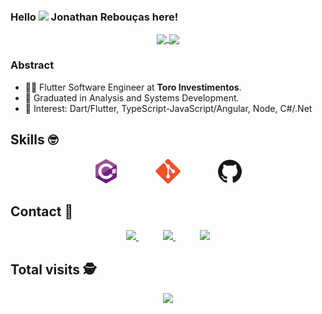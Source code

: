 
### Hello <img src="https://raw.githubusercontent.com/iampavangandhi/iampavangandhi/master/gifs/Hi.gif" width="30px"> Jonathan Rebouças here! 

<p align="center">
  <a href="https://github.com/anuraghazra/github-readme-stats">
    <img
      align="center"
      src="https://github-readme-stats.vercel.app/api/top-langs/?username=bessajonathan&layout=compact"
    />
  </a>
  <a href="https://github.com/anuraghazra/github-readme-stats">
    <img
      align="center"
      height="165"
      src="https://github-readme-stats.vercel.app/api?username=bessajonathan&count_private=true&show_icons=true&custom_title=Github%20Status&hide=issues"
    />
  </a>
</p>

### Abstract

- 👨‍💻   Flutter Software Engineer at **Toro Investimentos**.
- 🌱   Graduated in Analysis and Systems Development.
- 💙   Interest: Dart/Flutter, TypeScript-JavaScript/Angular, Node, C#/.Net


## Skills :nerd_face:
<p align="center">
    <img height="40" src="https://raw.githubusercontent.com/devicons/devicon/master/icons/csharp/csharp-original.svg">
    &nbsp;&nbsp;&nbsp;&nbsp;&nbsp;&nbsp;&nbsp;&nbsp;&nbsp;&nbsp;&nbsp;&nbsp;&nbsp;
    <img height="40" src="https://raw.githubusercontent.com/devicons/devicon/master/icons/git/git-original.svg">
    &nbsp;&nbsp;&nbsp;&nbsp;&nbsp;&nbsp;&nbsp;&nbsp;&nbsp;&nbsp;&nbsp;&nbsp;&nbsp;
    <img height="40" src="https://raw.githubusercontent.com/devicons/devicon/master/icons/github/github-original.svg">
    
</p>

## Contact :iphone:

<p align="center">
    <a href="https://github.com/bessajonathan">
        <img  src="https://img.shields.io/badge/github-%23100000.svg?&style=for-the-badge&logo=github&logoColor=white&link=mailto:https://github.com/bessajonathan">
    </a>
    &nbsp;&nbsp;&nbsp;&nbsp;&nbsp;&nbsp;&nbsp;&nbsp;&nbsp;
    <a href="mailto:jonathan.reboucas94@gmail.com">
        <img src="https://img.shields.io/badge/gmail-D14836?&style=for-the-badge&logo=gmail&logoColor=white&link=mailto:jonathan.reboucas94@gmail.com">
    </a>
    &nbsp;&nbsp;&nbsp;&nbsp;&nbsp;&nbsp;&nbsp;&nbsp;&nbsp;
                                                                                                                                                      
<a href="https://www.linkedin.com/in/jonathan-rebouças">
        <img src="https://img.shields.io/badge/-LinkedIn-blue?style=flat-square&logo=Linkedin&logoColor=white&link=https://www.linkedin.com/in/jonathan-rebouças">
    </a>
                                                                                                                                                      
</p>

<p align="center"> 

 ## Total visits :detective: <br>
 <p align="center"> 
   <img alingn="center" src="https://profile-counter.glitch.me/bessajonathan/count.svg" />
 </p>

</p>
